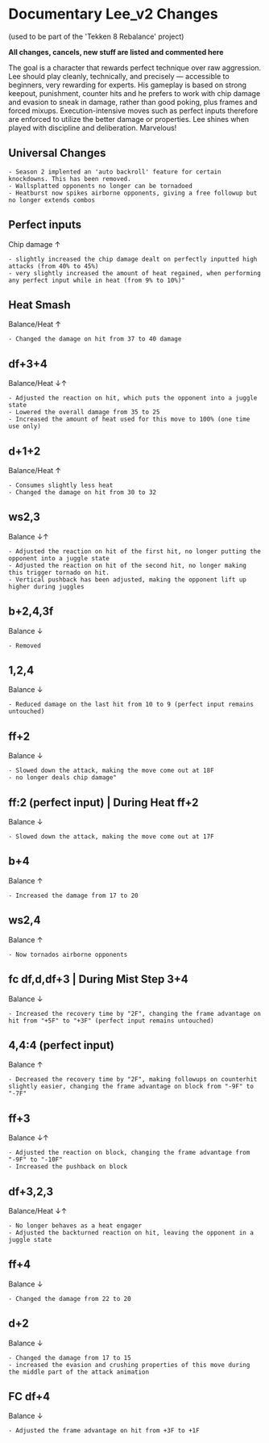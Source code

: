 # Documentary Lee_v2 Changes
(used to be part of the 'Tekken 8 Rebalance' project)

**All changes, cancels, new stuff are listed and commented here**

The goal is a character that rewards perfect technique over raw aggression.
Lee should play cleanly, technically, and precisely — accessible to beginners, very rewarding for experts.
His gameplay is based on strong keepout, punishment, counter hits and he prefers to work with chip damage and evasion to sneak in damage, rather than good poking, plus frames and forced mixups.
Execution-intensive moves such as perfect inputs therefore are enforced to utilize the better damage or properties.
Lee shines when played with discipline and deliberation. Marvelous!

## Universal Changes
	- Season 2 implented an 'auto backroll' feature for certain knockdowns. This has been removed.
	- Wallsplatted opponents no longer can be tornadoed
 	- Heatburst now spikes airborne opponents, giving a free followup but no longer extends combos
 
## 	Perfect inputs	
Chip damage	↑	

	- slightly increased the chip damage dealt on perfectly inputted high attacks (from 40% to 45%)
	- very slightly increased the amount of heat regained, when performing any perfect input while in heat (from 9% to 10%)"
  
## 	Heat Smash	
Balance/Heat	↑	

	- Changed the damage on hit from 37 to 40 damage

## 	df+3+4	
Balance/Heat	↓↑	

	- Adjusted the reaction on hit, which puts the opponent into a juggle state
	- Lowered the overall damage from 35 to 25
	- Increased the amount of heat used for this move to 100% (one time use only)
  
## 	d+1+2		
Balance/Heat	↑	

	- Consumes slightly less heat
	- Changed the damage on hit from 30 to 32
  
## 	ws2,3		
Balance	↓↑	

	- Adjusted the reaction on hit of the first hit, no longer putting the opponent into a juggle state
	- Adjusted the reaction on hit of the second hit, no longer making this trigger tornado on hit. 
	- Vertical pushback has been adjusted, making the opponent lift up higher during juggles
  
## 	b+2,4,3f
Balance	↓	

	- Removed
 
## 	1,2,4		
Balance	↓	

	- Reduced damage on the last hit from 10 to 9 (perfect input remains untouched)

## 	ff+2		
Balance	↓	

	- Slowed down the attack, making the move come out at 18F
	- no longer deals chip damage"

## 	ff:2 (perfect input) | During Heat ff+2 
Balance	↓	

	- Slowed down the attack, making the move come out at 17F

## 	b+4		
Balance	↑	

	- Increased the damage from 17 to 20

## 	ws2,4		
Balance	↑	

	- Now tornados airborne opponents

## 	fc df,d,df+3 | During Mist Step 3+4	
Balance	↓	

	- Increased the recovery time by "2F", changing the frame advantage on hit from "+5F" to "+3F" (perfect input remains untouched)

## 	4,4:4 (perfect input)	
Balance	↑	

	- Decreased the recovery time by "2F", making followups on counterhit slightly easier, changing the frame advantage on block from "-9F" to "-7F"

## 	ff+3		
Balance	↓↑	

	- Adjusted the reaction on block, changing the frame advantage from "-9F" to "-10F"
	- Increased the pushback on block
  
## 	df+3,2,3	
Balance/Heat	↓↑	

	- No longer behaves as a heat engager
	- Adjusted the backturned reaction on hit, leaving the opponent in a juggle state
 
## 	ff+4		
Balance	↓	

	- Changed the damage from 22 to 20

## 	d+2		
Balance	↓	

	- Changed the damage from 17 to 15
	- increased the evasion and crushing properties of this move during the middle part of the attack animation
  
## 	FC df+4		
Balance	↓	

	- Adjusted the frame advantage on hit from +3F to +1F
